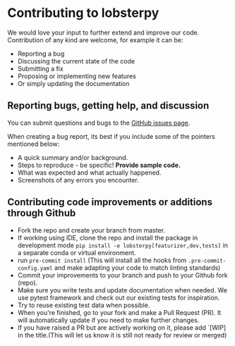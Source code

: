 # Contributing to lobsterpy

We would love your input to further extend and improve our code. Contribution of any kind are welcome, for example it can be:

- Reporting a bug
- Discussing the current state of the code
- Submitting a fix
- Proposing or implementing new features
- Or simply updating the documentation

## Reporting bugs, getting help, and discussion

You can submit questions and bugs to the
[GitHub issues page](https://github.com/JaGeo/LobsterPy/issues).

When creating a bug report, its best if you include some of the pointers mentioned below:

- A quick summary and/or background.
- Steps to reproduce - be specific! **Provide sample code.**
- What was expected and what actually happened.
- Screenshots of any errors you encounter.

## Contributing code improvements or additions through Github

- Fork the repo and create your branch from master.
- If working using IDE, clone the repo and install the package in development mode `pip install -e lobsterpy[featurizer,dev,tests]` in a separate conda or virtual environment.
- run `pre-commit install`  (This will install all the hooks from `.pre-commit-config.yaml` and make adapting your code to match linting standards)
- Commit your improvements to your branch and push to your Github fork (repo).
- Make sure you write tests and update documentation when needed. We use pytest framework and check out our existing tests for inspiration.
- Try to reuse existing test data when possible.
- When you're finished, go to your fork and make a Pull Request (PR). It will
  automatically update if you need to make further changes.
- If you have raised a PR but are actively working on it, please add `[WIP] in the title.(This will let us know it is still not ready for review or merged)
